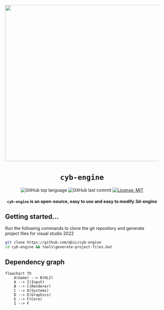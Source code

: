 <div align="center">
<img src="https://github.com/qbic/cyb-engine-resources/blob/main/cyb-engine-2024.03.png" width="512">
  
# `cyb-engine`
  
![GitHub top language](https://img.shields.io/github/languages/top/qbic/cyb-engine)
![GitHub last commit](https://img.shields.io/github/last-commit/qbic/cyb-engine)
[![License: MIT](https://img.shields.io/badge/License-MIT-green.svg)](https://opensource.org/licenses/MIT)

<p class="align center">
<h4><code>cyb-engine</code> is an open-source, easy to use and easy to modify 3d-engine</h4>
</p>
</div>

## Getting started...
Run the following commands to clone the git repository and generate project files
for visual studio 2022
```bash
git clone https://github.com/qbic/cyb-engine
cd cyb-engine && tools\generate-project-files.bat
```

## Dependency graph
```mermaid
flowchart TD
    A(Game) --> B(HLI)
    A --> I(Input)
    B --> C(Renderer)
    C --> D(Systems)
    D --> E(Graphics)
    E --> F(Core)
    I --> F
```